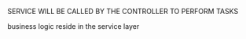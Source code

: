 SERVICE WILL BE CALLED BY THE CONTROLLER TO PERFORM TASKS

business logic reside in the service layer

